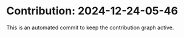 # Contribution: 2024-12-24-05-46
This is an automated commit to keep the contribution graph active.
